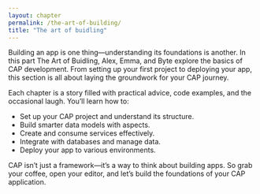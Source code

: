 ```yaml
---
layout: chapter
permalink: /the-art-of-building/
title: "The art of buidling"
---
```

Building an app is one thing—understanding its foundations is another. In this part The Art of Buidling, Alex, Emma, and Byte explore the basics of CAP development. From setting up your first project to deploying your app, this section is all about laying the groundwork for your CAP journey.

Each chapter is a story filled with practical advice, code examples, and the occasional laugh. You’ll learn how to:

- Set up your CAP project and understand its structure.
- Build smarter data models with aspects.
- Create and consume services effectively.
- Integrate with databases and manage data.
- Deploy your app to various environments.

CAP isn’t just a framework—it’s a way to think about building apps. So grab your coffee, open your editor, and let’s build the foundations of your CAP application.

